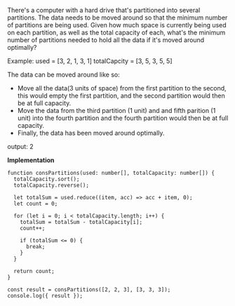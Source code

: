 There's a computer with a hard drive that's partitioned into several partitions.
The data needs to be moved around so that the minimum number of partitions are being used.
Given how much space is currently being used on each partition, as well as the total capacity of each, what's the minimum number of partitions needed to hold all the data if it's moved around optimally?

Example:
used = [3, 2, 1, 3, 1]
totalCapcity = [3, 5, 3, 5, 5]

The data can be moved around like so:
- Move all the data(3 units of space) from the first partition to the second, this would empty the first partition, and the second partition would then be at full capacity.
- Move the data from the third partition (1 unit) and and fifth parition (1 unit) into the fourth partition and the fourth partition would then be at full capacity.
- Finally, the data has been moved around optimally.

output: 2

**Implementation**

```tsx
function consPartitions(used: number[], totalCapacity: number[]) {
  totalCapacity.sort();
  totalCapacity.reverse();

  let totalSum = used.reduce((item, acc) => acc + item, 0);
  let count = 0;

  for (let i = 0; i < totalCapacity.length; i++) {
    totalSum = totalSum - totalCapacity[i];
    count++;

    if (totalSum <= 0) {
      break;
    }
  }

  return count;
}

const result = consPartitions([2, 2, 3], [3, 3, 3]);
console.log({ result });
```
